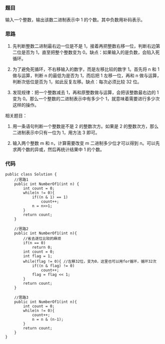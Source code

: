 ### 题目
输入一个整数，输出该数二进制表示中 1 的个数。其中负数用补码表示。

### 思路
1. 先判断整数二进制最右边一位是不是 1，接着再把整数右移一位，判断右边第二位是否为 1，直至把整个整数变为 0。缺点：如果输入的是负数，会陷入死循环。

2. 为了避免死循环，不右移输入的数字，而是左移比较的数字 1。首先将 n 和 1 做与运算，判断 n 的最低为是否为 1，而后把 1 左移一位，再和 n 做与运算，判断次低位是否为 1，如此反复左移。缺点：每次必须比较 32 位。

3. 发现规律：把一个整数减去 1，再和原整数做与运算，会把该整数最右边的 1 变为 0。那么一个整数的二进制表示中有多少个 1，就意味着需要进行多少次这样的操作。

相关题目：

1. 用一条语句判断一个整数是不是 2 的整数次方。如果是 2 的整数次方，那么二进制表示中只有一位为 1，用方法 3 即可。

2. 输入两个整数 m 和 n，计算需要改变 m 二进制多少位才可以得到 n。可以先求两个数的异或，然后再统计结果中 1 的个数。

### 代码
```
public class Solution {
    //思路1
	public int NumberOf1(int n) {
		int count = 0;
		while(n != 0){
			if((n & 1) == 1)
				count++;
			n = n>>1;
		}
		return count;
    }
	
	//思路2
	public int NumberOf1(int n){
		//省去逐位比较的麻烦
		if(n == 0) 
			return 0;
		int count = 0;
		int flag = 1;
		while(flag != 0){ //左移32位，变为0，这里也可以用for循环，循环32次
			if((n & flag) != 0)
				count++;
			flag = flag << 1;
		}
		return count;
	}
	
	//思路3
	public int NumberOf1(int n){
		int count = 0;
		while(n != 0){
			count++;
			n = n & (n-1);
		}
		return count;
	}
}
```
